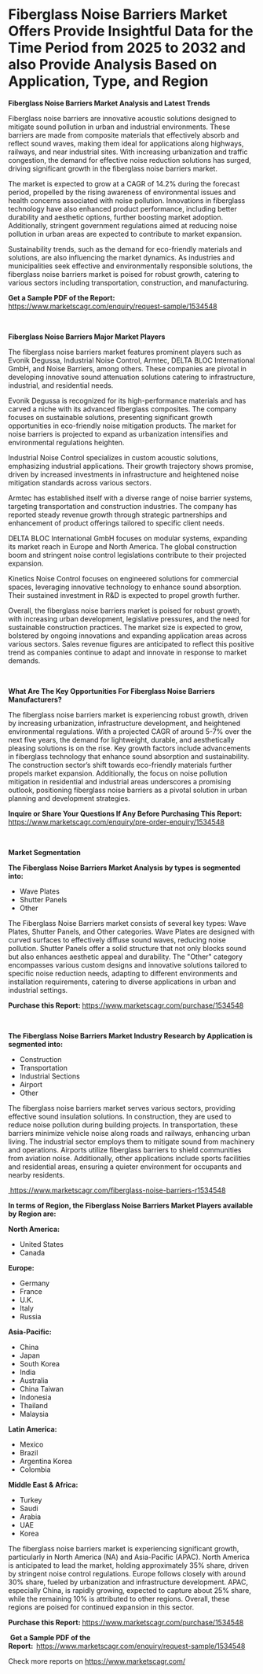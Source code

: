 <p><h1>Fiberglass Noise Barriers Market Offers Provide Insightful Data for the Time Period from 2025 to 2032 and also Provide Analysis Based on Application, Type, and Region</h1></p><p><strong>Fiberglass Noise Barriers Market Analysis and Latest Trends</strong></p>
<p><p>Fiberglass noise barriers are innovative acoustic solutions designed to mitigate sound pollution in urban and industrial environments. These barriers are made from composite materials that effectively absorb and reflect sound waves, making them ideal for applications along highways, railways, and near industrial sites. With increasing urbanization and traffic congestion, the demand for effective noise reduction solutions has surged, driving significant growth in the fiberglass noise barriers market. </p><p>The market is expected to grow at a CAGR of 14.2% during the forecast period, propelled by the rising awareness of environmental issues and health concerns associated with noise pollution. Innovations in fiberglass technology have also enhanced product performance, including better durability and aesthetic options, further boosting market adoption. Additionally, stringent government regulations aimed at reducing noise pollution in urban areas are expected to contribute to market expansion. </p><p>Sustainability trends, such as the demand for eco-friendly materials and solutions, are also influencing the market dynamics. As industries and municipalities seek effective and environmentally responsible solutions, the fiberglass noise barriers market is poised for robust growth, catering to various sectors including transportation, construction, and manufacturing.</p></p>
<p><strong>Get a Sample PDF of the Report:&nbsp;</strong> <a href="https://www.marketscagr.com/enquiry/request-sample/1534548?utm_campaign=2482&utm_medium=2&utm_source=Github&utm_content=ia&utm_term=03042025&utm_id=fiberglass-noise-barriers">https://www.marketscagr.com/enquiry/request-sample/1534548</a></p>
<p>&nbsp;</p>
<p><strong>Fiberglass Noise Barriers Major Market Players</strong></p>
<p><p>The fiberglass noise barriers market features prominent players such as Evonik Degussa, Industrial Noise Control, Armtec, DELTA BLOC International GmbH, and Noise Barriers, among others. These companies are pivotal in developing innovative sound attenuation solutions catering to infrastructure, industrial, and residential needs.</p><p>Evonik Degussa is recognized for its high-performance materials and has carved a niche with its advanced fiberglass composites. The company focuses on sustainable solutions, presenting significant growth opportunities in eco-friendly noise mitigation products. The market for noise barriers is projected to expand as urbanization intensifies and environmental regulations heighten.</p><p>Industrial Noise Control specializes in custom acoustic solutions, emphasizing industrial applications. Their growth trajectory shows promise, driven by increased investments in infrastructure and heightened noise mitigation standards across various sectors.</p><p>Armtec has established itself with a diverse range of noise barrier systems, targeting transportation and construction industries. The company has reported steady revenue growth through strategic partnerships and enhancement of product offerings tailored to specific client needs.</p><p>DELTA BLOC International GmbH focuses on modular systems, expanding its market reach in Europe and North America. The global construction boom and stringent noise control legislations contribute to their projected expansion.</p><p>Kinetics Noise Control focuses on engineered solutions for commercial spaces, leveraging innovative technology to enhance sound absorption. Their sustained investment in R&D is expected to propel growth further.</p><p>Overall, the fiberglass noise barriers market is poised for robust growth, with increasing urban development, legislative pressures, and the need for sustainable construction practices. The market size is expected to grow, bolstered by ongoing innovations and expanding application areas across various sectors. Sales revenue figures are anticipated to reflect this positive trend as companies continue to adapt and innovate in response to market demands.</p></p>
<p>&nbsp;</p>
<p><strong>What Are The Key Opportunities For Fiberglass Noise Barriers Manufacturers?</strong></p>
<p><p>The fiberglass noise barriers market is experiencing robust growth, driven by increasing urbanization, infrastructure development, and heightened environmental regulations. With a projected CAGR of around 5-7% over the next five years, the demand for lightweight, durable, and aesthetically pleasing solutions is on the rise. Key growth factors include advancements in fiberglass technology that enhance sound absorption and sustainability. The construction sector’s shift towards eco-friendly materials further propels market expansion. Additionally, the focus on noise pollution mitigation in residential and industrial areas underscores a promising outlook, positioning fiberglass noise barriers as a pivotal solution in urban planning and development strategies.</p></p>
<p><strong>Inquire or Share Your Questions If Any Before Purchasing This Report:</strong> <a href="https://www.marketscagr.com/enquiry/pre-order-enquiry/1534548?utm_campaign=2482&utm_medium=2&utm_source=Github&utm_content=ia&utm_term=03042025&utm_id=fiberglass-noise-barriers">https://www.marketscagr.com/enquiry/pre-order-enquiry/1534548</a></p>
<p>&nbsp;</p>
<p><strong>Market Segmentation</strong></p>
<p><strong>The Fiberglass Noise Barriers Market Analysis by types is segmented into:</strong></p>
<p><ul><li>Wave Plates</li><li>Shutter Panels</li><li>Other</li></ul></p>
<p><p>The Fiberglass Noise Barriers market consists of several key types: Wave Plates, Shutter Panels, and Other categories. Wave Plates are designed with curved surfaces to effectively diffuse sound waves, reducing noise pollution. Shutter Panels offer a solid structure that not only blocks sound but also enhances aesthetic appeal and durability. The "Other" category encompasses various custom designs and innovative solutions tailored to specific noise reduction needs, adapting to different environments and installation requirements, catering to diverse applications in urban and industrial settings.</p></p>
<p><strong>Purchase this Report:&nbsp;</strong><a href="https://www.marketscagr.com/purchase/1534548?utm_campaign=2482&utm_medium=2&utm_source=Github&utm_content=ia&utm_term=03042025&utm_id=fiberglass-noise-barriers">https://www.marketscagr.com/purchase/1534548</a></p>
<p>&nbsp;</p>
<p><strong>The Fiberglass Noise Barriers Market Industry Research by Application is segmented into:</strong></p>
<p><ul><li>Construction</li><li>Transportation</li><li>Industrial Sections</li><li>Airport</li><li>Other</li></ul></p>
<p><p>The fiberglass noise barriers market serves various sectors, providing effective sound insulation solutions. In construction, they are used to reduce noise pollution during building projects. In transportation, these barriers minimize vehicle noise along roads and railways, enhancing urban living. The industrial sector employs them to mitigate sound from machinery and operations. Airports utilize fiberglass barriers to shield communities from aviation noise. Additionally, other applications include sports facilities and residential areas, ensuring a quieter environment for occupants and nearby residents.</p></p>
<p><a href="https://www.marketscagr.com/fiberglass-noise-barriers-r1534548?utm_campaign=2482&utm_medium=2&utm_source=Github&utm_content=ia&utm_term=03042025&utm_id=fiberglass-noise-barriers">&nbsp;https://www.marketscagr.com/fiberglass-noise-barriers-r1534548</a></p>
<p><strong>In terms of Region, the Fiberglass Noise Barriers Market Players available by Region are:</strong></p>
<p>
    <p> <strong> North America: </strong>
        <ul>
            <li>United States</li>
            <li>Canada</li>
        </ul>
        </p> 
    <p> <strong> Europe: </strong>
        <ul>
            <li>Germany</li>
            <li>France</li>
            <li>U.K.</li>
            <li>Italy</li>
            <li>Russia</li>
        </ul>
        </p> 
    <p> <strong> Asia-Pacific: </strong>
        <ul>
            <li>China</li>
            <li>Japan</li>
            <li>South Korea</li>
            <li>India</li>
            <li>Australia</li>
            <li>China Taiwan</li>
            <li>Indonesia</li>
            <li>Thailand</li>
            <li>Malaysia</li>
        </ul>
        </p> 
    <p> <strong> Latin America: </strong>
        <ul>
            <li>Mexico</li>
            <li>Brazil</li>
            <li>Argentina Korea</li>
            <li>Colombia</li>
        </ul>
        </p> 
    <p> <strong> Middle East & Africa: </strong>
        <ul>
            <li>Turkey</li>
            <li>Saudi</li>
            <li>Arabia</li>
            <li>UAE</li>
            <li>Korea</li>
        </ul>
    </p>
    </p>
<p><p>The fiberglass noise barriers market is experiencing significant growth, particularly in North America (NA) and Asia-Pacific (APAC). North America is anticipated to lead the market, holding approximately 35% share, driven by stringent noise control regulations. Europe follows closely with around 30% share, fueled by urbanization and infrastructure development. APAC, especially China, is rapidly growing, expected to capture about 25% share, while the remaining 10% is attributed to other regions. Overall, these regions are poised for continued expansion in this sector.</p></p>
<p><strong>Purchase this Report: </strong><a href="https://www.marketscagr.com/purchase/1534548?utm_campaign=2482&utm_medium=2&utm_source=Github&utm_content=ia&utm_term=03042025&utm_id=fiberglass-noise-barriers">https://www.marketscagr.com/purchase/1534548</a></p>
<p>&nbsp;<strong>Get a Sample PDF of the Report:&nbsp;&nbsp;</strong><a href="https://www.marketscagr.com/enquiry/request-sample/1534548?utm_campaign=2482&utm_medium=2&utm_source=Github&utm_content=ia&utm_term=03042025&utm_id=fiberglass-noise-barriers">https://www.marketscagr.com/enquiry/request-sample/1534548</a></p>
<p><strong></strong></p>
<p>Check more reports on <a href="https://www.marketscagr.com/?utm_campaign=2482&utm_medium=2&utm_source=Github&utm_content=ia&utm_term=03042025&utm_id=fiberglass-noise-barriers">https://www.marketscagr.com/</a></p>
